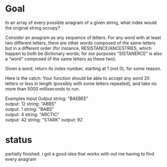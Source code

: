 # Goal

In an array of every possible anagram of a given string, what index would the original string occupy?

Consider an anagram as any sequence of letters. For any word with at least two different letters, there are other words composed of the same letters but in a different order (for instance, RESISTANCE/ANCESTRIES, which happen to both be dictionary words; for our purposes “SISTANERCE” is also a “word” composed of the same letters as these two).

Given a word, return its index number, starting at 1 (not 0), for some reason.

Here is the catch: Your function should be able to accept any word 20 letters or less in length (possibly with some letters repeated), and take no more than 5000 milliseconds to run.

Examples
Input Output
string:
"BAEBEE"  
output: 12
string:
"ABBS"  
output: 1
string:
"BABS"  
output: 4
string:
"ARCTIC"  
output: 42
string:
"STARK" 
output: 92

# status

partially finished. i got a good idea that works with out me having to find every anagram